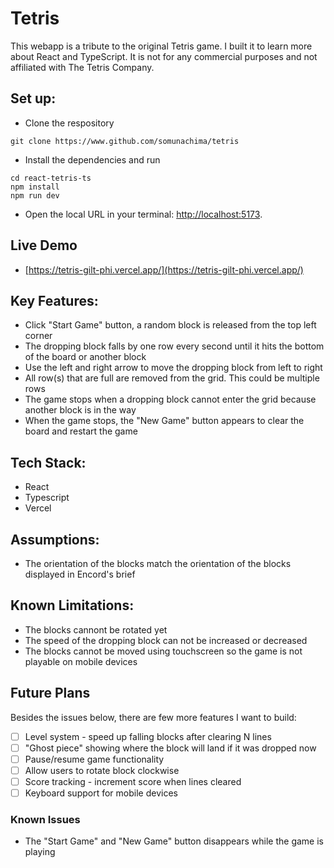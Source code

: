 # Tetris
This webapp is a tribute to the original Tetris game. I built it to learn more about React and TypeScript. It is not for any commercial purposes and not affiliated with The Tetris Company.

## Set up:
- Clone the respository

```
git clone https://www.github.com/somunachima/tetris
```

- Install the dependencies and run

```
cd react-tetris-ts
npm install
npm run dev
```
- Open the local URL in your terminal: [http://localhost:5173](http://localhost:5173).

## Live Demo
- [https://tetris-gilt-phi.vercel.app/](https://tetris-gilt-phi.vercel.app/)

## Key Features:
- Click "Start Game" button, a random block is released from the top left corner
- The dropping block falls by one row every second until it hits the bottom of the board or another block
- Use the left and right arrow to move the dropping block from left to right
- All row(s) that are full are removed from the grid. This could be multiple rows
- The game stops when a dropping block cannot enter the grid because another block is in the way
- When the game stops, the "New Game" button appears to clear the board and restart the game

## Tech Stack:
- React
- Typescript
- Vercel

## Assumptions:
- The orientation of the blocks match the orientation of the blocks displayed in Encord's brief

## Known Limitations:
- The blocks cannont be rotated yet
- The speed of the dropping block can not be increased or decreased
- The blocks cannot be moved using touchscreen so the game is not playable on mobile devices

## Future Plans
Besides the issues below, there are few more features I want to build:
- [ ] Level system - speed up falling blocks after clearing N lines
- [ ] "Ghost piece" showing where the block will land if it was dropped now
- [ ] Pause/resume game functionality
- [ ] Allow users to rotate block clockwise
- [ ] Score tracking - increment score when lines cleared
- [ ] Keyboard support for mobile devices

### Known Issues
- The "Start Game" and "New Game" button disappears while the game is playing
